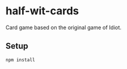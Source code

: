 # half-wit-cards
Card game based on the original game of Idiot. 
 
 
Setup
---
 
```
npm install
```